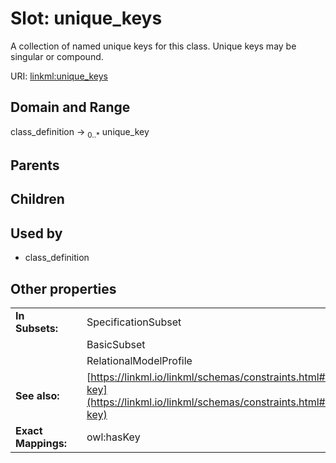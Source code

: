 
# Slot: unique_keys


A collection of named unique keys for this class. Unique keys may be singular or compound.

URI: [linkml:unique_keys](https://w3id.org/linkml/unique_keys)


## Domain and Range

class_definition &#8594;  <sub>0..\*</sub> unique_key

## Parents


## Children


## Used by

 * class_definition

## Other properties

|  |  |  |
| --- | --- | --- |
| **In Subsets:** | | SpecificationSubset |
|  | | BasicSubset |
|  | | RelationalModelProfile |
| **See also:** | | [https://linkml.io/linkml/schemas/constraints.html#unique-key](https://linkml.io/linkml/schemas/constraints.html#unique-key) |
| **Exact Mappings:** | | owl:hasKey |

